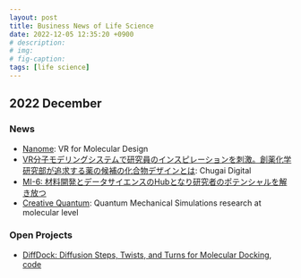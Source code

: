 ```yaml
---
layout: post
title: Business News of Life Science 
date: 2022-12-05 12:35:20 +0900
# description: 
# img: 
# fig-caption: 
tags: [life science]
---
```


## 2022 December

### News
- [Nanome](https://nanome.ai/): VR for Molecular Design
- [VR分子モデリングシステムで研究員のインスピレーションを刺激。創薬化学研究部が追求する薬の候補の化合物デザインとは](https://note.chugai-pharm.co.jp/n/n5fc55cfb3fcc): Chugai Digital
- [MI-6: 材料開発とデータサイエンスのHubとなり研究者のポテンシャルを解き放つ](https://mi-6.co.jp/)
- [Creative Quantum](https://www.creative-quantum.eu/en/home): Quantum Mechanical Simulations research at molecular level

### Open Projects
- [DiffDock: Diffusion Steps, Twists, and Turns for Molecular Docking](https://openreview.net/forum?id=SttOaKinOI), [code](https://anonymous.4open.science/r/DiffDock/README.md)
